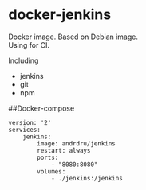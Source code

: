 # docker-jenkins
Docker image. Based on Debian image.  
Using for CI.  

Including
- jenkins
- git
- npm

##Docker-compose
```
version: '2'
services:
    jenkins:
        image: andrdru/jenkins
        restart: always
        ports:
            - "8080:8080"
        volumes:
            - ./jenkins:/jenkins
```

